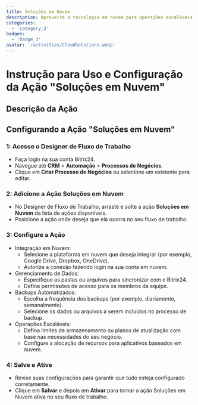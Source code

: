 ```yaml
---
title: Soluções em Nuvem
description: Aproveite a tecnologia em nuvem para operações escaláveis e flexíveis.
categories: 
  - 'category_3'
badges: 
  - 'badge_3'
avatar: '/activities/CloudSolutions.webp'
---
```

# Instrução para Uso e Configuração da Ação "Soluções em Nuvem"

## Descrição da Ação

## **Configurando a Ação "Soluções em Nuvem"**

### 1: Acesse o Designer de Fluxo de Trabalho
- Faça login na sua conta Bitrix24.
- Navegue até **CRM** > **Automação** > **Processos de Negócios**.
- Clique em **Criar Processo de Negócios** ou selecione um existente para editar.

### 2: Adicione a Ação Soluções em Nuvem
- No Designer de Fluxo de Trabalho, arraste e solte a ação **Soluções em Nuvem** da lista de ações disponíveis.
- Posicione a ação onde deseja que ela ocorra no seu fluxo de trabalho.

### 3: Configure a Ação
- Integração em Nuvem:
  - Selecione a plataforma em nuvem que deseja integrar (por exemplo, Google Drive, Dropbox, OneDrive).
  - Autorize a conexão fazendo login na sua conta em nuvem.
- Gerenciamento de Dados:
  - Especifique as pastas ou arquivos para sincronizar com o Bitrix24.
  - Defina permissões de acesso para os membros da equipe.
- Backups Automatizados:
  - Escolha a frequência dos backups (por exemplo, diariamente, semanalmente).
  - Selecione os dados ou arquivos a serem incluídos no processo de backup.
- Operações Escaláveis:
  - Defina limites de armazenamento ou planos de atualização com base nas necessidades do seu negócio.
  - Configure a alocação de recursos para aplicativos baseados em nuvem.

### 4: Salve e Ative
- Revise suas configurações para garantir que tudo esteja configurado corretamente.
- Clique em **Salvar** e depois em **Ativar** para tornar a ação Soluções em Nuvem ativa no seu fluxo de trabalho.